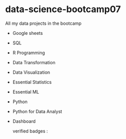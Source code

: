 # data-science-bootcamp07
All my data projects in the bootcamp

- Google sheets
- SQL
- R Programming
- Data Transformation
- Data Visualization
- Essential Statistics
- Essential ML
- Python
- Python for Data Analyst
- Dashboard

  verified badges : 
